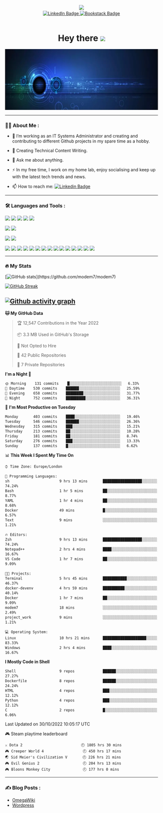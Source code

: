 <div id="header" align="center">
  <img src="https://media.giphy.com/media/f3iwJFOVOwuy7K6FFw/giphy.gif" width="300"/>
<div id="badges">
  <a href="https://www.linkedin.com/in/alexlaneit/">
    <img src="https://img.shields.io/badge/LinkedIn-blue?style=for-the-badge&logo=linkedin&logoColor=white" alt="LinkedIn Badge"/>
  </a>
  <a href="https://modem7.com">
  <img src="https://img.shields.io/badge/Bookstack-blue?style=for-the-badge&logo=BookStack&logoColor=white" alt="Bookstack Badge"/>
  </a>
</div>
  <img src="https://komarev.com/ghpvc/?username=modem7&style=flat-square&color=blue" alt=""/>
<h1>
  Hey there
  <img src="https://media.giphy.com/media/hvRJCLFzcasrR4ia7z/giphy.gif" width="30px"/>
</h1>
</div>

<div align="center">
  <img src="https://github.com/modem7/MiscAssets/blob/master/images/ezgif-6-79e26c05da.jpg" width="800" height="200"/>
</div>

---

### :man_technologist: About Me :
- :telescope: I’m working as an IT Systems Administrator and creating and contributing to different Github projects in my spare time as a hobby.

- :seedling: Creating Technical Content Writing.

- 💬 Ask me about anything.

- :zap: In my free time, I work on my home lab, enjoy socialising and keep up with the latest tech trends and news.

- :mailbox: How to reach me: [![Linkedin Badge](https://img.shields.io/badge/-AlexLaneIT-blue?style=flat&logo=Linkedin&logoColor=white)](https://www.linkedin.com/in/alexlaneit/)

---

### :hammer_and_wrench: Languages and Tools :
![](https://img.shields.io/badge/OS-Centos-informational?style=flat&logo=centos&logoColor=white&color=981e32)
![](https://img.shields.io/badge/OS-Debian-informational?style=flat&logo=debian&logoColor=white&color=981e32)
![](https://img.shields.io/badge/OS-RHEL-informational?style=flat&logo=red-hat&logoColor=white&color=981e32)
![](https://img.shields.io/badge/OS-Ubuntu-informational?style=flat&logo=ubuntu&logoColor=white&color=981e32)
![](https://img.shields.io/badge/OS-Windows-informational?style=flat&logo=windows&logoColor=white&color=981e32)

![](https://img.shields.io/badge/Editor-Notepad++-informational?style=flat&logo=notepadplusplus&logoColor=white&color=981e32)
![](https://img.shields.io/badge/Editor-Visual_Studio_Code-informational?style=flat&logo=visual-studio-code&logoColor=white&color=981e32)


![](https://img.shields.io/badge/Shell-Bash-informational?style=flat&logo=gnu-bash&logoColor=white&color=981e32)
![](https://img.shields.io/badge/Shell-ZSH-informational?style=flat&logo=gnu-bash&logoColor=white&color=981e32)

![](https://img.shields.io/badge/Tools-3CX-informational?style=flat&logoColor=white&color=981e32)
![](https://img.shields.io/badge/Tools-Ansible-informational?style=flat&logo=ansible&logoColor=white&color=981e32)
![](https://img.shields.io/badge/Tools-Arduino-informational?style=flat&logo=arduino&logoColor=white&color=981e32)
![](https://img.shields.io/badge/Tools-Borg-informational?style=flat&logoColor=white&color=981e32)
![](https://img.shields.io/badge/Tools-Docker-informational?style=flat&logo=docker&logoColor=white&color=981e32)
![](https://img.shields.io/badge/Tools-Drone_CI-informational?style=flat&logo=drone&logoColor=white&color=981e32)
![](https://img.shields.io/badge/Tools-Git-informational?style=flat&logo=git&logoColor=white&color=981e32)
![](https://img.shields.io/badge/Tools-Github-informational?style=flat&logo=github&logoColor=white&color=981e32)
![](https://img.shields.io/badge/Tools-Gitlab-informational?style=flat&logo=gitlab&logoColor=white&color=981e32)
![](https://img.shields.io/badge/Tools-Jira-informational?style=flat&logo=jira&logoColor=white&color=981e32)
![](https://img.shields.io/badge/Tools-Kanban-informational?style=flat&logoColor=white&color=981e32)
![](https://img.shields.io/badge/Tools-Nginx-informational?style=flat&logo=nginx&logoColor=white&color=981e32)
![](https://img.shields.io/badge/Tools-Raspberry_Pi-informational?style=flat&logo=raspberry-pi&logoColor=white&color=981e32)
![](https://img.shields.io/badge/Tools-Snyk-informational?style=flat&logo=snyk&logoColor=white&color=981e32)
![](https://img.shields.io/badge/Tools-Traefik-informational?style=flat&logo=traefikmesh&logoColor=white&color=981e32)

---

### :fire: My Stats
[![GitHub stats](https://github-readme-stats.vercel.app/api?username=modem7&show_icons=true&theme=codeSTACKr&count_private=true")](https://github.com/modem7/modem7)

[![GitHub Streak](http://github-readme-streak-stats.herokuapp.com?user=modem7&theme=elegant&hide_border=true&date_format=j%20M%5B%20Y%5D&background=DD272700)](https://git.io/streak-stats)

[![Github activity graph](https://activity-graph.herokuapp.com/graph?username=modem7&theme=elegant&custom_title=Contribution%20Graph&hide_border=true&bg_color=%20)](https://github.com/modem7/modem7)
---

<!--START_SECTION:waka-->
**🐱 My GitHub Data** 

> 🏆 12,547 Contributions in the Year 2022
 > 
> 📦 3.3 MB Used in GitHub's Storage 
 > 
> 🚫 Not Opted to Hire
 > 
> 📜 42 Public Repositories 
 > 
> 🔑 7 Private Repositories  
 > 
**I'm a Night 🦉** 

```text
🌞 Morning    131 commits    █░░░░░░░░░░░░░░░░░░░░░░░░   6.33% 
🌆 Daytime    530 commits    ██████░░░░░░░░░░░░░░░░░░░   25.59% 
🌃 Evening    658 commits    ████████░░░░░░░░░░░░░░░░░   31.77% 
🌙 Night      752 commits    █████████░░░░░░░░░░░░░░░░   36.31%

```
📅 **I'm Most Productive on Tuesday** 

```text
Monday       403 commits    ████░░░░░░░░░░░░░░░░░░░░░   19.46% 
Tuesday      546 commits    ██████░░░░░░░░░░░░░░░░░░░   26.36% 
Wednesday    315 commits    ███░░░░░░░░░░░░░░░░░░░░░░   15.21% 
Thursday     213 commits    ██░░░░░░░░░░░░░░░░░░░░░░░   10.28% 
Friday       181 commits    ██░░░░░░░░░░░░░░░░░░░░░░░   8.74% 
Saturday     276 commits    ███░░░░░░░░░░░░░░░░░░░░░░   13.33% 
Sunday       137 commits    █░░░░░░░░░░░░░░░░░░░░░░░░   6.62%

```


📊 **This Week I Spent My Time On** 

```text
⌚︎ Time Zone: Europe/London

💬 Programming Languages: 
sh                       9 hrs 13 mins       ██████████████████░░░░░░░   74.24% 
Bash                     1 hr 5 mins         ██░░░░░░░░░░░░░░░░░░░░░░░   8.77% 
YAML                     1 hr 4 mins         ██░░░░░░░░░░░░░░░░░░░░░░░   8.68% 
Docker                   49 mins             █░░░░░░░░░░░░░░░░░░░░░░░░   6.57% 
Text                     9 mins              ░░░░░░░░░░░░░░░░░░░░░░░░░   1.21%

🔥 Editors: 
Zsh                      9 hrs 13 mins       ██████████████████░░░░░░░   74.24% 
Notepad++                2 hrs 4 mins        ████░░░░░░░░░░░░░░░░░░░░░   16.67% 
VS Code                  1 hr 7 mins         ██░░░░░░░░░░░░░░░░░░░░░░░   9.09%

🐱‍💻 Projects: 
Terminal                 5 hrs 45 mins       ███████████░░░░░░░░░░░░░░   46.37% 
docker-devenv            4 hrs 59 mins       ██████████░░░░░░░░░░░░░░░   40.14% 
Docker                   1 hr 7 mins         ██░░░░░░░░░░░░░░░░░░░░░░░   9.09% 
modem7                   18 mins             ░░░░░░░░░░░░░░░░░░░░░░░░░   2.49% 
project_work             9 mins              ░░░░░░░░░░░░░░░░░░░░░░░░░   1.21%

💻 Operating System: 
Linux                    10 hrs 21 mins      ████████████████████░░░░░   83.33% 
Windows                  2 hrs 4 mins        ████░░░░░░░░░░░░░░░░░░░░░   16.67%

```

**I Mostly Code in Shell** 

```text
Shell                    9 repos             ██████░░░░░░░░░░░░░░░░░░░   27.27% 
Dockerfile               8 repos             ██████░░░░░░░░░░░░░░░░░░░   24.24% 
HTML                     4 repos             ███░░░░░░░░░░░░░░░░░░░░░░   12.12% 
Python                   4 repos             ███░░░░░░░░░░░░░░░░░░░░░░   12.12% 
C                        2 repos             █░░░░░░░░░░░░░░░░░░░░░░░░   6.06%

```



 Last Updated on 30/10/2022 10:05:17 UTC
<!--END_SECTION:waka-->

<!-- steam-box start -->
🎮 Steam playtime leaderboard
```text
⚔️ Dota 2                           🕘 1805 hrs 30 mins
🎮 Creeper World 4                  🕘 450 hrs 17 mins
🌏 Sid Meier's Civilization V       🕘 226 hrs 21 mins
🎮 Evil Genius 2                    🕘 204 hrs 13 mins
🎮 Bloons Monkey City               🕘 177 hrs 0 mins
```
<!-- Powered by https://github.com/YouEclipse/steam-box . -->
<!-- steam-box end -->

---

### :writing_hand: Blog Posts :
- [OmegaWiki](https://omegawiki.modem7.com)
- [Wordpress](https://modem7.wordpress.com)
